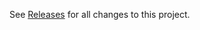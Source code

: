 See [Releases](https://github.com/immutable/ts-immutable-sdk/releases) for all changes to this project. 
